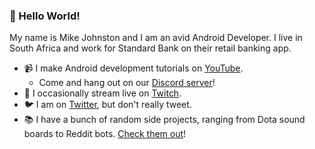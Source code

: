 ### :wave: Hello World!

My name is Mike Johnston and I am an avid Android Developer. I live in South Africa and work for Standard Bank on their retail banking app.

- :video_camera: I make Android development tutorials on [YouTube](https://www.youtube.com/channel/UCIF8WUqh7m8v9Jfua0Ih0Aw).
  - Come and hang out on our [Discord server](https://discord.gg/QjNMXwW)!
- :red_circle: I occasionally stream live on [Twitch](https://www.twitch.tv/mr_bean355).
- :bird: I am on [Twitter](https://twitter.com/MikeDotKT), but don't really tweet.
- :books: I have a bunch of random side projects, ranging from Dota sound boards to Reddit bots. [Check them out](https://github.com/MrBean355?tab=repositories)!
